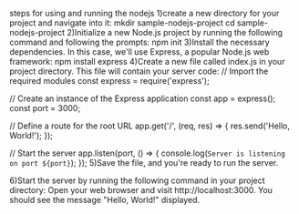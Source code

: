steps for using and running the nodejs
1)create a new directory for your project and navigate into it:
mkdir sample-nodejs-project
cd sample-nodejs-project
2)Initialize a new Node.js project by running the following command and following the prompts:
npm init
3)Install the necessary dependencies. In this case, we'll use Express, a popular Node.js web framework:
npm install express
4)Create a new file called index.js in your project directory. This file will contain your server code:
// Import the required modules
const express = require('express');

// Create an instance of the Express application
const app = express();
const port = 3000;

// Define a route for the root URL
app.get('/', (req, res) => {
  res.send('Hello, World!');
});

// Start the server
app.listen(port, () => {
  console.log(`Server is listening on port ${port}`);
});
5)Save the file, and you're ready to run the server.

6)Start the server by running the following command in your project directory:
Open your web browser and visit http://localhost:3000. You should see the message "Hello, World!" displayed.

